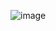 ![image](https://github.com/Rajesh192110536/CSA1369-TOC/assets/113626176/b9677d05-d34b-4490-a888-9d184d7e0be5)
